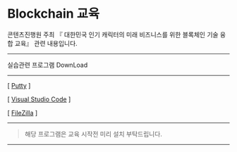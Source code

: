 # Blockchain 교육

콘텐츠진행원 주최 『 대한민국 인기 캐릭터의 미래 비즈니스를 위한 블록체인 기술 융합 교육』 관련 내용입니다. 

------

실습관련 프로그램 DownLoad 

------

[ [Putty](https://ko.softonic.com/download/putty/windows/post-download) ] 

[ [Visual Studio Code](https://code.visualstudio.com/docs/?dv=win64user) ] 

[ [FileZilla](https://download.filezilla-project.org/client/FileZilla_3.44.2_win64_sponsored-setup.exe) ] 

------

> 해당 프로그램은 교육 시작전 미리 설치 부탁드립니다.

------

